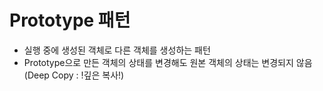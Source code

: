# Prototype 패턴

- 실행 중에 생성된 객체로 다른 객체를 생성하는 패턴
- Prototype으로 만든 객체의 상태를 변경해도 원본 객체의 상태는 변경되지 않음(Deep Copy : !깊은 복사!)

